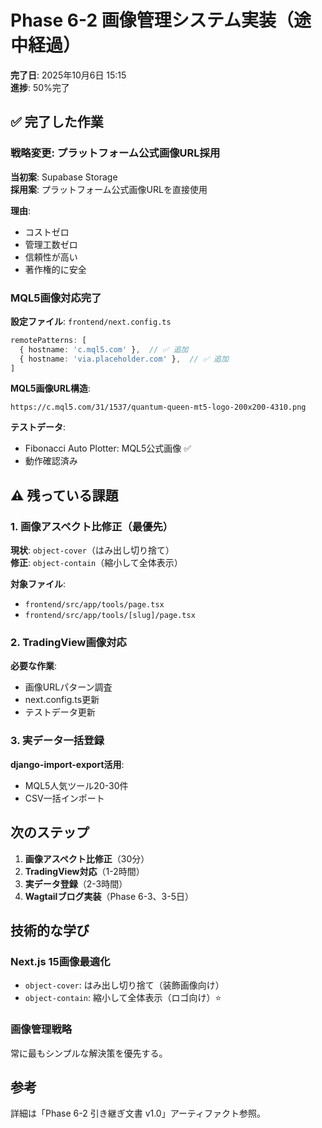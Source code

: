 # Phase 6-2 画像管理システム実装（途中経過）

**完了日**: 2025年10月6日 15:15  
**進捗**: 50%完了

## ✅ 完了した作業

### 戦略変更: プラットフォーム公式画像URL採用

**当初案**: Supabase Storage  
**採用案**: プラットフォーム公式画像URLを直接使用

**理由**:
- コストゼロ
- 管理工数ゼロ
- 信頼性が高い
- 著作権的に安全

### MQL5画像対応完了

**設定ファイル**: `frontend/next.config.ts`
```typescript
remotePatterns: [
  { hostname: 'c.mql5.com' },  // ✅ 追加
  { hostname: 'via.placeholder.com' },  // ✅ 追加
]
```

**MQL5画像URL構造**:
```
https://c.mql5.com/31/1537/quantum-queen-mt5-logo-200x200-4310.png
```

**テストデータ**:
- Fibonacci Auto Plotter: MQL5公式画像 ✅
- 動作確認済み

## ⚠️ 残っている課題

### 1. 画像アスペクト比修正（最優先）

**現状**: `object-cover`（はみ出し切り捨て）  
**修正**: `object-contain`（縮小して全体表示）

**対象ファイル**:
- `frontend/src/app/tools/page.tsx`
- `frontend/src/app/tools/[slug]/page.tsx`

### 2. TradingView画像対応

**必要な作業**:
- 画像URLパターン調査
- next.config.ts更新
- テストデータ更新

### 3. 実データ一括登録

**django-import-export活用**:
- MQL5人気ツール20-30件
- CSV一括インポート

## 次のステップ

1. **画像アスペクト比修正**（30分）
2. **TradingView対応**（1-2時間）
3. **実データ登録**（2-3時間）
4. **Wagtailブログ実装**（Phase 6-3、3-5日）

## 技術的な学び

### Next.js 15画像最適化
- `object-cover`: はみ出し切り捨て（装飾画像向け）
- `object-contain`: 縮小して全体表示（ロゴ向け）⭐

### 画像管理戦略
常に最もシンプルな解決策を優先する。

## 参考

詳細は「Phase 6-2 引き継ぎ文書 v1.0」アーティファクト参照。
